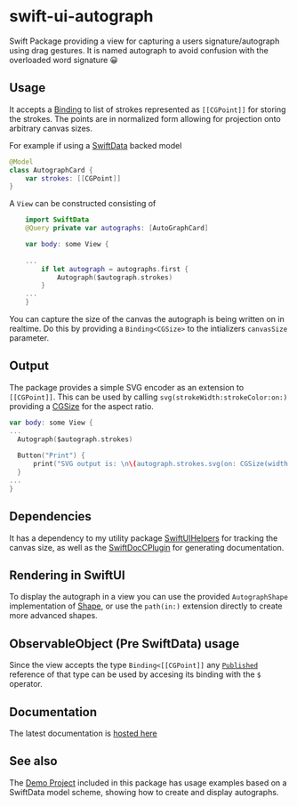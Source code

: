 # swift-ui-autograph

Swift Package providing a view for capturing a users signature/autograph using drag gestures.
It is named autograph to avoid confusion with the overloaded word signature 😀

## Usage
It accepts a [Binding](https://developer.apple.com/documentation/swiftui/binding) to list of strokes represented as ```[[CGPoint]]``` for storing the strokes.
The points are in normalized form allowing for projection onto arbitrary canvas sizes.

For example if using a [SwiftData](https://developer.apple.com/documentation/swiftdata) backed model
```swift
@Model
class AutographCard {
    var strokes: [[CGPoint]]
}
```
A ``View`` can be constructed consisting of
```swift
    import SwiftData
    @Query private var autographs: [AutoGraphCard]

    var body: some View {
        
    ...
        if let autograph = autographs.first {
            Autograph($autograph.strokes)
        }
    ...
    }

```
You can capture the size of the canvas the autograph is being written on in realtime. Do this by providing a ``Binding<CGSize>`` to the intializers `canvasSize` parameter. 
## Output

The package provides a simple SVG encoder as an extension to ``[[CGPoint]]``.
This can be used by calling ``svg(strokeWidth:strokeColor:on:)`` providing a [CGSize](https://developer.apple.com/documentation/corefoundation/cgsize) for the aspect ratio.
```swift
var body: some View {
...
  Autograph($autograph.strokes)
              
  Button("Print") {
      print("SVG output is: \n\(autograph.strokes.svg(on: CGSize(width: 2, height: 1)) ?? "nil")")
  }
...
}
```

## Dependencies

It has a dependency to my utility package [SwiftUIHelpers](https://github.com/jensmoes/swift-ui-helpers) for tracking the canvas size, as well as the [SwiftDocCPlugin](https://github.com/apple/swift-docc-plugin) for generating documentation.

## Rendering in SwiftUI

To display the autograph in a view you can use the provided ``AutographShape`` implementation of [Shape](https://developer.apple.com/documentation/swiftui/shape), or use the ``path(in:)`` extension directly to create more advanced shapes.

## ObservableObject (Pre SwiftData) usage

Since the view accepts the type ``Binding<[[CGPoint]]`` any [``Published``](https://developer.apple.com/documentation/combine/published) reference of that type can be used by accesing its binding with the `$` operator.

## Documentation

The latest documentation is [hosted here](https://jensmoes.github.io/swift-ui-autograph/documentation/autograph/autograph/)

## See also

The [Demo Project](https://github.com/jensmoes/swift-ui-autograph/tree/main/AutographDemo) included in this package has usage examples based on a SwiftData model scheme, showing how to create and display autographs.
